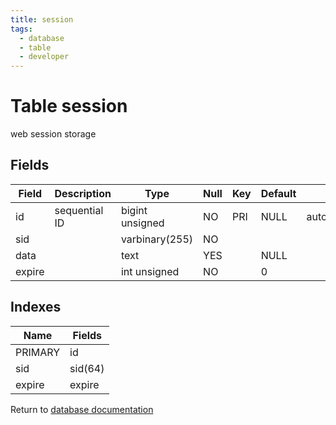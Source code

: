 ```yaml
---
title: session
tags:
  - database
  - table
  - developer
---
```

# Table session

web session storage

## Fields

| Field  | Description   | Type            | Null | Key | Default | Extra          |
| ------ | ------------- | --------------- | ---- | --- | ------- | -------------- |
| id     | sequential ID | bigint unsigned | NO   | PRI | NULL    | auto_increment |
| sid    |               | varbinary(255)  | NO   |     |         |                |
| data   |               | text            | YES  |     | NULL    |                |
| expire |               | int unsigned    | NO   |     | 0       |                |

## Indexes

| Name    | Fields   |
| ------- | -------- |
| PRIMARY | id       |
| sid     | sid(64)  |
| expire  | expire   |


Return to [database documentation](./index.md)
